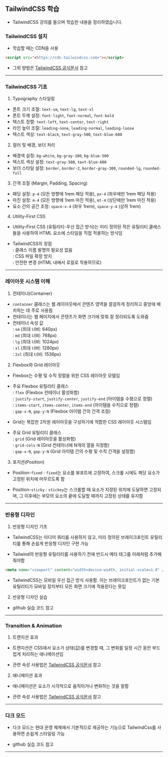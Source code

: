 ## TailwindCSS 학습

- TailwindCSS 강의를 들으며 학습한 내용을 정리하였습니다.

### TailwindCSS 설치

- 학습할 때는 CDN을 사용

```html
<script src="<https://cdn.tailwindcss.com>"></script>
```

- 그외 방법은 [TailwindCSS 공식문서](https://tailwindcss.com/docs/installation) 참고

---

### TailwindCSS 기초

1. Typography 스타일링

- 폰트 크기 조절: `text-sm`, `text-lg`, `text-xl`
- 폰트 두께 설정: `font-light`, `font-normal`, `font-bold`
- 텍스트 정렬: `text-left`, `text-center`, `text-right`
- 라인 높이 조절: `leading-none`, `leading-normal`, `leading-loose`
- 텍스트 색상: `text-black`, `text-gray-500`, `text-blue-600`

2. 컬러 및 배경, 보더 처리

- 배경색 설정: `bg-white`, `bg-gray-100`, `bg-blue-500`
- 텍스트 색상 설정: `text-gray-500`, `text-blue-600`
- 보더 스타일 설정: `border`, `border-2`, `border-gray-300`, `rounded-lg`, `rounded-full`

3. 간격 조절 (Margin, Padding, Spacing)

- 패딩 설정: `p-4` (모든 방향에 1rem 패딩 적용), `px-4` (좌우에만 1rem 패딩 적용)
- 마진 설정: `m-4` (모든 방향에 1rem 마진 적용), `mt-4` (상단에만 1rem 마진 적용)
- 요소 간의 공간 조정: `space-x-4` (좌우 1rem), `space-y-4` (상하 1rem)

4. Utility-First CSS

- Utility-First CSS (유틸리티-우선 접근 방식)는 미리 정의된 작은 유틸리티 클래스들을 사용하여 HTML 요소에 스타일을 직접 적용하는 방식임

- TailwindCSS의 장점<br/>
  : 클래스 이름 발명의 필요성 없음<br/>
  : CSS 파일 확장 방지<br/>
  : 안전한 변경 (HTML 내에서 로컬로 작용하므로)

---

### 레이아웃 시스템 이해

1. 컨테이너(Container)

- `container` 클래스는 웹 레이아웃에서 콘텐츠 영역을 깔끔하게 정리하고 중앙에 배치하는 데 주로 사용됨
- 컨테이너는 웹 페이지에서 콘텐츠가 화면 크기에 맞춰 잘 정리되도록 도와줌
- 컨테이너 속성 값<br/>
  : `sm` (최대 너비: 640px)<br/>
  : `md` (최대 너비: 768px)<br/>
  : `lg` (최대 너비: 1024px)<br/>
  : `xl` (최대 너비: 1280px)<br/>
  : `2xl` (최대 너비: 1536px)

2. Flexbox와 Grid 레이아웃

- Flexbox는 수평 및 수직 정렬을 위한 CSS 레이아웃 모델임
- 주요 Flexbox 유틸리티 클래스<br/>
  : `flex` (Flexbox 컨테이너 활성화함)<br/>
  : `justify-start`, `justify-center`, `justify-end` (아이템을 수평으로 정렬)<br/>
  : `items-start`, `items-center`, `items-end` (아이템을 수직으로 정렬)<br/>
  : `gap-x-N`, `gap-y-N` (Flexbox 아이템 간의 간격 조절)

- Grid는 복잡한 2차원 레이아웃을 구성하기에 적합한 CSS 레이아웃 시스템임
- 주요 Grid 유틸리티 클래스<br/>
  : `grid` (Grid 레이아웃을 활성화함)<br/>
  : `grid-cols-N` (Grid 컨테이너에 N개의 열을 지정함)<br/>
  : `gap-x-N`, `gap-y-N` (Grid 아이템 간의 수평 및 수직 간격을 설정함)

3. 포지션(Position)

- Position-`fixed`
  : `fixed`는 요소를 뷰포트에 고정하여, 스크롤 시에도 해당 요소가 고정된 위치에 머무르도록 함

- Position-`sticky`
  : `stickey`는 스크롤할 때 요소가 지정된 위치에 도달하면 고정되며, 그 이후에는 부모의 요소의 끝에 도달할 때까지 고정된 상태를 유지함

---

### 반응형 디자인

1. 반응형 디자인 기초

- TailwindCSS는 미디어 쿼리를 사용하지 않고, 미리 정의된 브레이크포인트 유틸리티를 통해 손쉽게 반응형 디자인 구현 가능

- Tailwind의 반응형 유틸리티를 사용하기 전에 반드시 메타 태그를 아래처럼 추가해줘야함

```html
<meta name="viewport" content="width=device-width, initial-scale=1.0" />
```

- TailwindCSS는 모바일 우선 접근 방식 사용함. 이는 브레이크포인트가 없는 기본 유틸리티가 모바일 장치부터 모든 화면 크기에 적용된다는 뜻임

2. 반응형 디자인 실습

- github 실습 코드 참고

---

### Transition & Animation

1. 트랜지션 효과

- 트랜지션은 CSS에서 요소가 상태(값)를 변경할 때, 그 변화를 일정 시간 동안 부드럽게 처리하는 애니메이션임

- 관련 속성 사용법은 [TailwindCSS 공식문서](https://tailwindcss.com/docs/installation) 참고

2. 애니메이션 효과

- 애니메이션은 요소가 시각적으로 움직이거나 변화하는 것을 말함

- 관련 속성 사용법은 [TailwindCSS 공식문서](https://tailwindcss.com/docs/installation) 참고

---

### 다크 모드

- 다크 모드는 현대 운영 체제에서 기본적으로 제공하는 기능으로 TailwindCss를 사용하면 손쉽게 스타일링 가능

- github 실습 코드 참고

---

